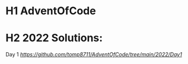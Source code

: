 # H1 AdventOfCode

# H2 2022 Solutions:
Day 1 <em> https://github.com/tomp8711/AdventOfCode/tree/main/2022/Day1 </em>

